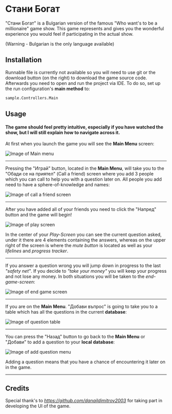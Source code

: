 # Стани Богат

"Стани Богат" is a Bulgarian version of the famous "Who want's to be a millionaire" game show. This game represents and gives you the wonderful experience you would feel if participating in the actual show. 

(Warning - Bulgarian is the only language available)

## Installation

Runnable file is currently not available so you will need to use git or the download button (on the right) to download the game source code. Afterwards you need to open and run the project via IDE. To do so, set up the run configuration's **main method** to:

```bash
sample.Controllers.Main
```

## Usage
#### The game should feel pretty intuitive, especially if you have watched the show, but I will still explain how to navigate across it.

At first when you launch the game you will see the **Main Menu** screen:

![Image of Main menu](https://scontent.fsof9-1.fna.fbcdn.net/v/t1.15752-9/119018956_2649885165282597_1766435756098614482_n.png?_nc_cat=110&_nc_sid=b96e70&_nc_ohc=LNADfykwnCAAX99JeX_&_nc_ht=scontent.fsof9-1.fna&oh=dc6dcf34922248f8210bae58c46a0d9b&oe=5F7C27E4)

----------------------------------------
Pressing the "Играй" button, located in the **Main Menu**, will take you to the "Обади се на приятел" (Call a friend) screen where you add 3 people which you can call to help you with a question later on. All people you add need to have a sphere-of-knowledge and names:

![Image of call a friend screen](https://scontent.fsof9-1.fna.fbcdn.net/v/t1.15752-9/118990822_400337857615502_3875881017116430278_n.png?_nc_cat=103&_nc_sid=b96e70&_nc_ohc=YlTgLkx6MA8AX_rhNIk&_nc_ht=scontent.fsof9-1.fna&oh=fae896a7d00831ef8a375436c3375092&oe=5F7BFB0F)

----------------------------------------
After you have added all of your friends you need to click the "Напред" button and the game will begin!

![Image of play screen](https://scontent.fsof9-1.fna.fbcdn.net/v/t1.15752-9/119006306_1599313673563242_1340465051585041579_n.png?_nc_cat=102&_nc_sid=b96e70&_nc_ohc=tMFMmrlYs20AX9og1jK&_nc_ht=scontent.fsof9-1.fna&oh=7227c4567d5646a6912b63da7f089842&oe=5F7B81F8)

In the center of your *Play-Screen* you can see the current question asked, under it there are 4 elements containing the answers, whereas on the upper right of the screen is where the *mute button* is located as well as your *lifelines* and *progress tracker*.

----------------------------------------

If you answer a question wrong you will jump down in progress to the last *"safety net"*. If you decide to *"take your money"* you will keep your progress and not lose any money. In both situations you will be taken to the *end-game-screen*:

![Image of end game screen](https://scontent.fsof9-1.fna.fbcdn.net/v/t1.15752-9/118984158_318403372583972_7341418691522386328_n.png?_nc_cat=102&_nc_sid=b96e70&_nc_ohc=tzYfJJSfWocAX-il3jV&_nc_ht=scontent.fsof9-1.fna&oh=9447abf39174e2477f67472dbd19b670&oe=5F7C540B)

----------------------------------------
If you are on the **Main Menu**. "Добави въпрос" is going to take you to a table which has all the questions in the current **database**:

![Image of question table](https://scontent.fsof9-1.fna.fbcdn.net/v/t1.15752-9/118983614_350717676079266_2512452299561691940_n.png?_nc_cat=104&_nc_sid=b96e70&_nc_ohc=_3JaS0Rwt7MAX9z2akU&_nc_ht=scontent.fsof9-1.fna&oh=565676081443c657e948e2374aaebef4&oe=5F7D5B8C)

----------------------------------------
You can press the "Назад" button to go back to the **Main Menu** or "Добави" to add a question to your **local database**:

![Image of add question menu](https://scontent.fsof9-1.fna.fbcdn.net/v/t1.15752-9/119026378_1794525330735918_2499460216370872463_n.png?_nc_cat=106&_nc_sid=b96e70&_nc_ohc=V7xU5IneKigAX8D-6vp&_nc_ht=scontent.fsof9-1.fna&oh=a816eb68923b02adcd86f0a1f73b01a0&oe=5F7CEEE5) 

Adding a question means that you have a chance of encountering it later on in the game.

----------------------------------------



## Credits
Special thank's to *https://github.com/danaildimitrov2003*  for taking part in developing the UI of the game.



